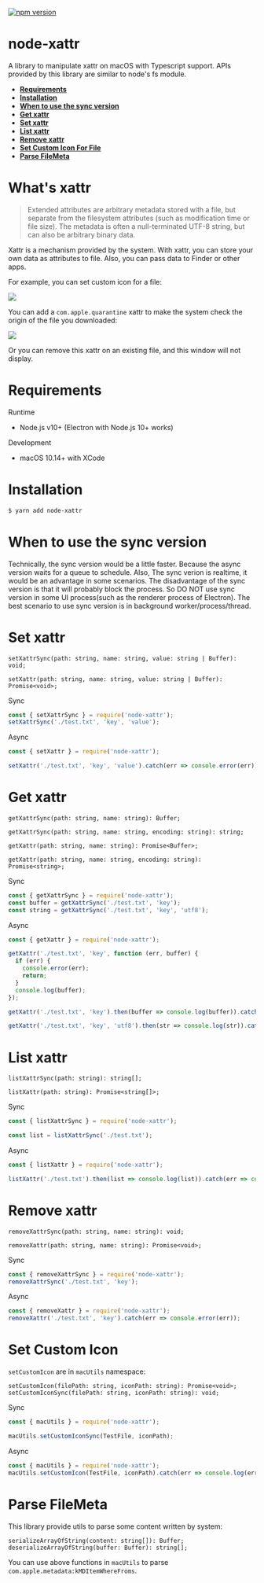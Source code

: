 [![npm version](https://badge.fury.io/js/node-xattr.svg)](https://badge.fury.io/js/node-xattr)

# node-xattr

A library to manipulate xattr on macOS with Typescript support.
APIs provided by this library are similar to node's fs module.

- [**Requirements**](#requirements)
- [**Installation**](#installation)
- [**When to use the sync version**](#when-to-use-the-sync-version)
- [**Get xattr**](#get-xattr)
- [**Set xattr**](#set-xattr)
- [**List xattr**](#list-xattr)
- [**Remove xattr**](#remove-xattr)
- [**Set Custom Icon For File**](#set-custom-icon)
- [**Parse FileMeta**](#parse-filemeta)

# What's xattr

> Extended attributes are arbitrary metadata stored with a file, but separate from the filesystem attributes (such as modification time or file size). The metadata is often a null-terminated UTF-8 string, but can also be arbitrary binary data.

Xattr is a mechanism provided by the system.
With xattr, you can store your own data as attributes to file. Also, you can pass data to Finder or other apps.

For example, you can set custom icon for a file:

![](./custom-icon-screenshot.png)

You can add a `com.apple.quarantine` xattr to make the system check the origin of the file you downloaded:

![](./quarantine.png)

Or you can remove this xattr on an existing file, and this window will not display.

# Requirements

Runtime

- Node.js v10+ (Electron with Node.js 10+ works)

Development

- macOS 10.14+ with XCode

# Installation

```sh
$ yarn add node-xattr
```

# When to use the sync version

Technically, the sync version would be a little faster. Because the async version waits for a queue to schedule.
Also, The sync verion is realtime, it would be an advantage in some scenarios.
The disadvantage of the sync version is that it will probably block the process. So DO NOT use sync version in 
some UI process(such as the renderer process of Electron).
The best scenario to use sync version is in background worker/process/thread.

# Set xattr

```
setXattrSync(path: string, name: string, value: string | Buffer): void;

setXattr(path: string, name: string, value: string | Buffer): Promise<void>;
```

Sync
```js
const { setXattrSync } = require('node-xattr');
setXattrSync('./test.txt', 'key', 'value');
```

Async
```js
const { setXattr } = require('node-xattr');

setXattr('./test.txt', 'key', 'value').catch(err => console.error(err));
```

# Get xattr

```
getXattrSync(path: string, name: string): Buffer;

getXattrSync(path: string, name: string, encoding: string): string;

getXattr(path: string, name: string): Promise<Buffer>;

getXattr(path: string, name: string, encoding: string): Promise<string>;
```

Sync
```js
const { getXattrSync } = require('node-xattr');
const buffer = getXattrSync('./test.txt', 'key');
const string = getXattrSync('./test.txt', 'key', 'utf8');
```


Async
```js
const { getXattr } = require('node-xattr');

getXattr('./test.txt', 'key', function (err, buffer) {
  if (err) {
    console.error(err);
    return;
  }
  console.log(buffer);
});

getXattr('./test.txt', 'key').then(buffer => console.log(buffer)).catch(err => console.error(err));

getXattr('./test.txt', 'key', 'utf8').then(str => console.log(str)).catch(err => console.error(err));
```

# List xattr

```
listXattrSync(path: string): string[];

listXattr(path: string): Promise<string[]>;
```

Sync
```js
const { listXattrSync } = require('node-xattr');

const list = listXattrSync('./test.txt');
```

Async
```js
const { listXattr } = require('node-xattr');

listXattr('./test.txt').then(list => console.log(list)).catch(err => console.error(err));
```

# Remove xattr

```
removeXattrSync(path: string, name: string): void;

removeXattr(path: string, name: string): Promise<void>;
```

Sync
```js
const { removeXattrSync } = require('node-xattr');
removeXattrSync('./test.txt', 'key');
```

Async
```js
const { removeXattr } = require('node-xattr');
removeXattr('./test.txt', 'key').catch(err => console.error(err));
```

# Set Custom Icon

`setCustomIcon` are in `macUtils` namespace:

```
setCustomIcon(filePath: string, iconPath: string): Promise<void>;
setCustomIconSync(filePath: string, iconPath: string): void;
```

Sync
```js
const { macUtils } = require('node-xattr');

macUtils.setCustomIconSync(TestFile, iconPath);
```

Async
```js
const { macUtils } = require('node-xattr');
macUtils.setCustomIcon(TestFile, iconPath).catch(err => console.log(err));
```

# Parse FileMeta

This library provide utils to parse some content written by system:

```
serializeArrayOfString(content: string[]): Buffer;
deserializeArrayOfString(buffer: Buffer): string[];
```

You can use above functions in `macUtils` to parse `com.apple.metadata:kMDItemWhereFroms`.
